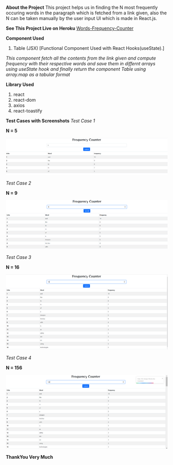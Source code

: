 **About the Project**
This project helps us in finding the N most frequently occuring words in the paragraph which is fetched from a link given, also the N can be taken manually by the user input UI which is made in React.js.

**See This Project Live on Heroku**
[Words-Frequency-Counter](https://react-words-counter.herokuapp.com/)

**Component Used**
1) Table (JSX)
[Functional Component Used with React Hooks(useState).]

*This component fetch all the contents from the link given and compute frequency with their respective words and save them in differnt arrays using useState hook and finally return the component Table using array.map as a tabular format*

**Library Used**
1) react
2) react-dom
3) axios
4) react-toastify

**Test Cases with Screenshots**
*Test Case 1*

**N = 5**

![](./Capture.PNG)

*Test Case 2*

**N = 9**

![](./Capture1.PNG)

*Test Case 3*

**N = 16**

![](./Capture2.PNG)

*Test Case 4*

**N = 156**

![](./Capture3.PNG)


**ThankYou Very Much**


